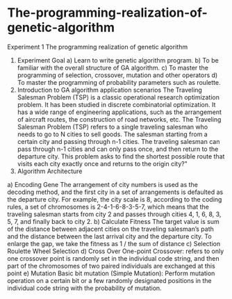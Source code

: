 # The-programming-realization-of-genetic-algorithm
Experiment 1 The programming realization of genetic algorithm
1.	Experiment Goal
a)	Learn to write genetic algorithm program.
b)	To be familiar with the overall structure of GA algorithm.
c)	To master the programming of selection, crossover, mutation and other operators
d)	To master the programming of probability parameters such as roulette.
2.	Introduction to GA algorithm application scenarios
The Traveling Salesman Problem (TSP) is a classic operational research optimization problem. It has been studied in discrete combinatorial optimization. It has a wide range of engineering applications, such as the arrangement of aircraft routes, the construction of road networks, etc.
The Traveling Salesman Problem (TSP) refers to a single traveling salesman who needs to go to N cities to sell goods. The salesman starting from a certain city and passing through n-1 cities. The traveling salesman can pass through n-1 cities and can only pass once, and then return to the departure city. This problem asks to find the shortest possible route that visits each city exactly once and returns to the origin city?"
3.	Algorithm Architecture
 
a)	Encoding Gene
The arrangement of city numbers is used as the decoding method, and the first city in a set of arrangements is defaulted as the departure city.  For example, the city scale is 8, according to the coding rules, a set of chromosomes is 2-4-1-6-8-3-5-7, which means that the traveling salesman starts from city 2 and passes through cities 4, 1, 6, 8, 3, 5, 7, and finally back to city 2.
b)	Calculate Fitness
The target value is sum of the distance between adjacent cities on the traveling salesman’s path and the distance between the last arrival city and the departure city. To enlarge the gap, we take the fitness as 1 / the sum of distance
c)	Selection
Roulette Wheel Selection
d)	Cross Over
One-point Crossover: refers to only one crossover point is randomly set in the individual code string, and then part of the chromosomes of two paired individuals are exchanged at this point
e)	Mutation
Basic bit mutation (Simple Mutation): Perform mutation operation on a certain bit or a few randomly designated positions in the individual code string with the probability of mutation.

